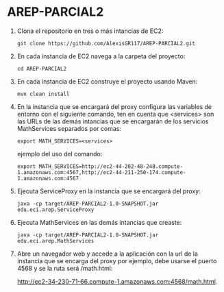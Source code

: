 # AREP-PARCIAL2

1. Clona el repositorio en tres o más intancias de EC2:
    ```
    git clone https://github.com/AlexisGR117/AREP-PARCIAL2.git
    ```
2. En cada instancia de EC2 navega a la carpeta del proyecto:
    ```
    cd AREP-PARCIAL2
    ```
3. En cada instancia de EC2 construye el proyecto usando Maven:
    ```
    mvn clean install
    ```
4. En la instancia que se encargará del proxy configura las variables de entorno con el siguiente comando, ten en cuenta que \<services> son las URLs de las demás intancias que se encargarán de los servicios MathServices separados por comas:
    ```
    export MATH_SERVICES=<services>
    ```
   ejemplo del uso del comando:
    ```
    export MATH_SERVICES=http://ec2-44-202-48-248.compute-1.amazonaws.com:4567,http://ec2-44-211-250-174.compute-1.amazonaws.com:4567
    ```
5. Ejecuta ServiceProxy en la instancia que se encargará del proxy:
    ```
    java -cp target/AREP-PARCIAL2-1.0-SNAPSHOT.jar edu.eci.arep.ServiceProxy
    ```
6. Ejecuta MathServices en las demás intancias que creaste:
    ```
    java -cp target/AREP-PARCIAL2-1.0-SNAPSHOT.jar edu.eci.arep.MathServices
    ```
7. Abre un navegador web y accede a la aplicación con la url de la instancia que se encarga del proxy por ejemplo, debe usarse el puerto 4568 y se la ruta será /math.html:

    http://ec2-34-230-71-66.compute-1.amazonaws.com:4568/math.html.